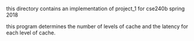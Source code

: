 this directory contains an implementation of project_1 for
cse240b spring 2018

this program determines the number of levels of cache
and the latency for each level of cache.
